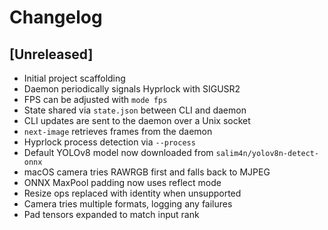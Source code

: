 # Changelog

## [Unreleased]
- Initial project scaffolding
- Daemon periodically signals Hyprlock with SIGUSR2
- FPS can be adjusted with `mode fps`
- State shared via `state.json` between CLI and daemon
- CLI updates are sent to the daemon over a Unix socket
- `next-image` retrieves frames from the daemon
- Hyprlock process detection via `--process`
- Default YOLOv8 model now downloaded from `salim4n/yolov8n-detect-onnx`
- macOS camera tries RAWRGB first and falls back to MJPEG
- ONNX MaxPool padding now uses reflect mode
- Resize ops replaced with identity when unsupported
- Camera tries multiple formats, logging any failures
- Pad tensors expanded to match input rank
